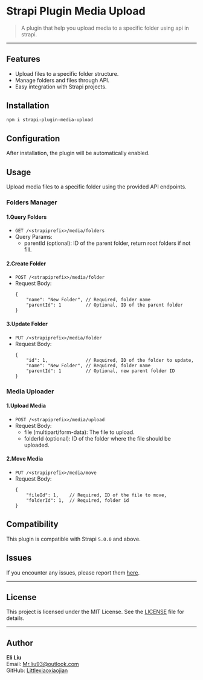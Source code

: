 # Strapi Plugin Media Upload

> A plugin that help you upload media to a specific folder using api in strapi.

---

## Features

- Upload files to a specific folder structure.
- Manage folders and files through API.
- Easy integration with Strapi projects.

## Installation
```bash
npm i strapi-plugin-media-upload
```

## Configuration
After installation, the plugin will be automatically enabled.

## Usage

Upload media files to a specific folder using the provided API endpoints.

### Folders Manager
#### 1.Query Folders
- `GET /<strapiprefix>/media/folders`
- Query Params: 
  - parentId (optional): ID of the parent folder, return root folders if not fill.

#### 2.Create Folder
- `POST /<strapiprefix>/media/folder`
- Request Body: 
    ```
    {
        "name": "New Folder", // Required, folder name
        "parentId": 1         // Optional, ID of the parent folder
    }
    ```

#### 3.Update Folder
- `PUT /<strapiprefix>/media/folder`
- Request Body: 
    ```
    {
        "id": 1,              // Required, ID of the folder to update,
        "name": "New Folder", // Required, folder name
        "parentId": 1         // Optional, new parent folder ID
    }
    ```

### Media Uploader
#### 1.Upload Media
- `POST /<strapiprefix>/media/upload`
- Request Body:
  - file (multipart/form-data): The file to upload.
  - folderId (optional): ID of the folder where the file should be uploaded.

#### 2.Move Media
- `PUT /<strapiprefix>/media/move`
- Request Body: 
    ```
    {
        "fileId": 1,    // Required, ID of the file to move,
        "folderId": 1,  // Required, folder id
    }
    ```

## Compatibility

This plugin is compatible with Strapi `5.0.0` and above.

## Issues

If you encounter any issues, please report them [here](https://woa.com/intl/intl_cgi/strapi-plugin-media-upload/issues).

---

## License

This project is licensed under the MIT License. See the [LICENSE](./LICENSE) file for details.

---

## Author

**Eli Liu**  
Email: [Mr.liu93@outlook.com](mailto:Mr.liu93@outlook.com)  
GitHub: [Littlexiaoxiaojian](https://github.com/Littlexiaoxiaojian)
